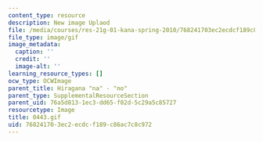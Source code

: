 ```yaml
---
content_type: resource
description: New image Uplaod
file: /media/courses/res-21g-01-kana-spring-2010/768241703ec2ecdcf189c86ac7c8c972_0443.gif
file_type: image/gif
image_metadata:
  caption: ''
  credit: ''
  image-alt: ''
learning_resource_types: []
ocw_type: OCWImage
parent_title: Hiragana "na" - "no"
parent_type: SupplementalResourceSection
parent_uid: 76a5d813-1ec3-dd65-f02d-5c29a5c85727
resourcetype: Image
title: 0443.gif
uid: 76824170-3ec2-ecdc-f189-c86ac7c8c972
---
```

